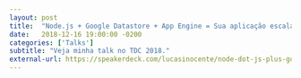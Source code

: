 ```yaml
---
layout: post
title:  "Node.js + Google Datastore + App Engine = Sua aplicação escalando automaticamente"
date:   2018-12-16 19:00:00 -0200
categories: ['Talks']
subtitle: "Veja minha talk no TDC 2018."
external-url: https://speakerdeck.com/lucasinocente/node-dot-js-plus-google-datastore-plus-app-engine-equals-sua-aplicacao-escalando-automaticamente
---
```

